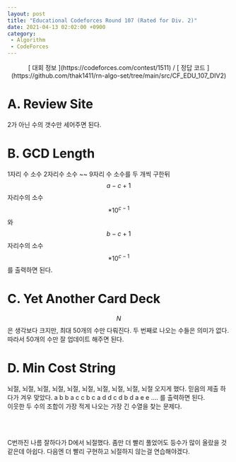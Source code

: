 ```yaml
---
layout: post
title: "Educational Codeforces Round 107 (Rated for Div. 2)"
date: 2021-04-13 02:02:00 +0900
category:
 - Algorithm
 - CodeForces
---
```

<script type="text/javascript" 
src="https://cdn.mathjax.org/mathjax/latest/MathJax.js?config=TeX-AMS_HTML">
</script>
<center>
<div markdown="1">
[ 대회 정보 ](https://codeforces.com/contest/1511) / [ 정답 코드 ](https://github.com/thak1411/rn-algo-set/tree/main/src/CF_EDU_107_DIV2)
</div>
</center>

# A. Review Site

2가 아닌 수의 갯수만 세어주면 된다.

# B. GCD Length

1자리 수 소수 2자리수 소수 ~~ 9자리 수 소수를 두 개씩 구한뒤 $$a - c + 1$$ 자리수의 소수 $$ * 10^{c - 1}$$와 $$b - c + 1$$ 자리수의 소수 $$ * 10^{c - 1}$$ 를 출력하면 된다.

# C. Yet Another Card Deck

$$N$$은 생각보다 크지만, 최대 50개의 수만 다뤄진다. 두 번째로 나오는 수들은 의미가 없다. 따라서 50개의 수만 잘 업데이트 해주면 된다.

# D. Min Cost String

뇌절, 뇌절, 뇌절, 뇌절, 뇌절, 뇌절, 뇌절, 뇌절, 뇌절, 뇌절 오지게 했다. 믿음의 제출 하다가 겨우 맞았다. a b b a c c b c a d d c d b d a e e .... 를 출력하면 된다.  
이웃한 두 수의 조합이 가장 적게 나오는 가장 긴 수열을 찾는 문제다.

<br /><br />  

C번까진 나름 잘하다가 D에서 뇌절했다. 좀만 더 빨리 풀었어도 등수가 많이 올랐을 것 같은데 아쉽다. 다음엔 더 빨리 구현하고 뇌절하지 않는걸 연습해야겠다.